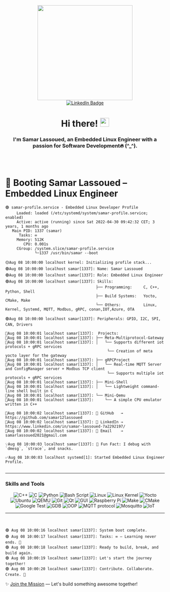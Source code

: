 <div id="header" align="center">
  <img src="https://media4.giphy.com/media/v1.Y2lkPTc5MGI3NjExdWhrcDNxdjNrMzNsa2FqYXEzeTdyNWtjcTNzbXcyNXc3MHJiNGx0cSZlcD12MV9pbnRlcm5hbF9naWZfYnlfaWQmY3Q9Zw/QDjpIL6oNCVZ4qzGs7/giphy.webp" width="300"/>
</div>
<div id="badges" align="center">
  <a href="https://www.linkedin.com/in/samar-lassoued-7a2292197/">
    <img src="https://img.shields.io/badge/LinkedIn-blue?style=for-the-badge&logo=linkedin&logoColor=white" alt="LinkedIn Badge"/>
  </a>
</div>
<h1 align="center">Hi there! <img src="https://media.giphy.com/media/hvRJCLFzcasrR4ia7z/giphy.gif" width="28"></h1>
<h3 align="center">I'm Samar Lassoued, an Embedded Linux Engineer with a passion for Software Development🔥 (^_^).</h3>
<br>
<br>

# 🔌   Booting Samar Lassoued – Embedded Linux Engineer




```ansi
🟢 samar-profile.service - Embedded Linux Developer Profile
     Loaded: loaded (/etc/systemd/system/samar-profile.service; enabled)
     Active: active (running) since Sat 2022-04-30 09:42:32 CET; 3 years, 1 months ago
   Main PID: 1337 (samar)
      Tasks: ∞
     Memory: 512K
        CPU: 0.001s
     CGroup: /system.slice/samar-profile.service
             └─1337 /usr/bin/samar --boot

🟡Aug 08 10:00:00 localhost kernel: Initializing profile stack...
🟢Aug 08 10:00:00 localhost samar[1337]: Name: Samar Lassoued
🟢Aug 08 10:00:00 localhost samar[1337]: Role: Embedded Linux Engineer
🟢Aug 08 10:00:00 localhost samar[1337]: Skills: 
                                        ├── Programming:     C, C++, Python, Shell
                                        ├── Build Systems:   Yocto, CMake, Make
                                        └── Others:          Linux, Kernel, Systemd, MQTT, Modbus, gRPC, conan,IOT,Azure, OTA

🟢Aug 08 10:00:00 localhost samar[1337]: Peripherals: GPIO, I2C, SPI, CAN, Drivers

🔵Aug 08 10:00:01 localhost samar[1337]:  Projects:
🔵Aug 08 10:00:01 localhost samar[1337]: ├── Meta-Multiprotocol-Gateway
🔵Aug 08 10:00:01 localhost samar[1337]: │   └── Supports different iot protocols + gRPC services
                                             └── Creation of meta yocto layer for the gateway
🔵Aug 08 10:00:01 localhost samar[1337]: ├── gRPCProject
🔵Aug 08 10:00:01 localhost samar[1337]: │   └── Real-time MQTT Server and ConfigManager server + Modbus TCP client
                                             └── Supports multiple iot protocols + gRPC services                                           
🔵Aug 08 10:00:01 localhost samar[1337]: ├── Mini-Shell
🔵Aug 08 10:00:01 localhost samar[1337]: │   └── Lightweight command-line shell built in C
🔵Aug 08 10:00:01 localhost samar[1337]: └── Mini-Qemu
🔵Aug 08 10:00:01 localhost samar[1337]:     └── A simple CPU emulator written in C++

🔌Aug 08 10:00:02 localhost samar[1337]: 🔗 GitHub   → https://github.com/samar12lassoued
🔌Aug 08 10:00:02 localhost samar[1337]: 🔗 LinkedIn → https://www.linkedin.com/in/samar-lassoued-7a2292197/
🔌Aug 08 10:00:02 localhost samar[1337]: 📧 Email    → samarlassoued2021@gmail.com

💡Aug 08 10:00:03 localhost samar[1337]: 💬 Fun Fact: I debug with `dmesg`, `strace`, and snacks.

✅Aug 08 10:00:03 localhost systemd[1]: Started Embedded Linux Engineer Profile.


```

---

### Skills and Tools

<div align="center">
  <img src="https://img.shields.io/badge/C++-00599C?style=for-the-badge&logo=c%2B%2B&logoColor=white" alt="C++"/>
  <img src="https://img.shields.io/badge/C-A8B9CC?style=for-the-badge&logo=c&logoColor=white" alt="C"/>
  <img src="https://img.shields.io/badge/Python-3776AB?style=for-the-badge&logo=python&logoColor=white" alt="Python"/>
  <img src="https://img.shields.io/badge/Bash Script-4EAA25?style=for-the-badge&logo=gnu-bash&logoColor=white" alt="Bash Script"/>

  <img src="https://img.shields.io/badge/Linux-FCC624?style=for-the-badge&logo=linux&logoColor=black" alt="Linux"/>
  <img src="https://img.shields.io/badge/Linux Kernel-74C7EC?style=for-the-badge&logo=linux&logoColor=white" alt="Linux Kernel"/>
  <img src="https://img.shields.io/badge/Yocto-81C14B?style=for-the-badge&logo=yocto&logoColor=white" alt="Yocto"/>
  
  <img src="https://img.shields.io/badge/Ubuntu-E95420?style=for-the-badge&logo=ubuntu&logoColor=white" alt="Ubuntu"/>
  <img src="https://img.shields.io/badge/QEMU-FF6600?style=for-the-badge&logo=qemu&logoColor=white" alt="QEMU"/>
   <img src="https://img.shields.io/badge/Git-F05032?style=for-the-badge&logo=git&logoColor=white" alt="Git"/>
  <img src="https://img.shields.io/badge/Qt-41CD52?style=for-the-badge&logo=qt&logoColor=white" alt="Qt"/>
  <img src="https://img.shields.io/badge/GUI-0175C2?style=for-the-badge&logo=gui&logoColor=white" alt="GUI"/>
  <img src="https://img.shields.io/badge/Raspberry Pi-A22846?style=for-the-badge&logo=raspberry-pi&logoColor=white" alt="Raspberry Pi"/>
  <img src="https://img.shields.io/badge/Make-3776AB?style=for-the-badge&logo=gnu&logoColor=white" alt="Make"/>
  <img src="https://img.shields.io/badge/CMake-064F8C?style=for-the-badge&logo=cmake&logoColor=white" alt="CMake"/>
  <img src="https://img.shields.io/badge/Google Test-34A853?style=for-the-badge&logo=google&logoColor=white" alt="Google Test"/>
  <img src="https://img.shields.io/badge/GDB-DD0031?style=for-the-badge&logo=gdb&logoColor=white" alt="GDB"/>
  <img src="https://img.shields.io/badge/OOP-0175C2?style=for-the-badge&logo=oop&logoColor=white" alt="OOP"/>
  <img src="https://img.shields.io/badge/MQTT protocol-660066?style=for-the-badge&logo=mqtt&logoColor=white" alt="MQTT protocol"/>
  <img src="https://img.shields.io/badge/Mosquitto-3C5280?style=for-the-badge&logo=eclipse-mosquitto&logoColor=white" alt="Mosquitto"/>
   <img src="https://img.shields.io/badge/IoT-FF9E0F?style=for-the-badge&logo=iot&logoColor=white" alt="IoT"/>
</div>

---
<br>


```ansi
🟢 Aug 08 10:00:16 localhost samar[1337]: System boot complete.  
🟢 Aug 08 10:00:17 localhost samar[1337]: Tasks: ∞ — Learning never ends. 🔁  
🟢 Aug 08 10:00:18 localhost samar[1337]: Ready to build, break, and build again. 
🟢 Aug 08 10:00:19 localhost samar[1337]: Let's start the journey together! 
🟢 Aug 08 10:00:20 localhost samar[1337]: Contribute. Collaborate. Create. 🤝  
```
✨ [Join the Mission](https://github.com/samar12lassoued) — Let's build something awesome together!
